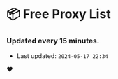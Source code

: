 # :package: Free Proxy List
### Updated every 15 minutes.

- Last updated: `2024-05-17 22:34`

:heart:

